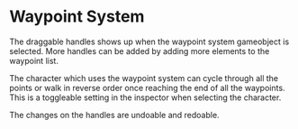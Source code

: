 # Waypoint System

The draggable handles shows up when the waypoint system gameobject is selected. More handles can be added by adding more elements to the waypoint list.

The character which uses the waypoint system can cycle through all the points or walk in reverse order once reaching the end of all the waypoints. This is a toggleable setting in the inspector when selecting the character.

The changes on the handles are undoable and redoable.
